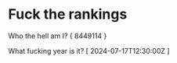 # Fuck the rankings

Who the hell am I?
{ 8449114 }

What fucking year is it?
[ 2024-07-17T12:30:00Z ]
